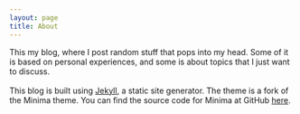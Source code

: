 ```yaml
---
layout: page
title: About
---
```


This my blog, where I post random stuff that pops into my head. Some of it is based on personal experiences, and some is about topics that I just want to discuss.
<br><br>
This blog is built using [Jekyll](https://github.com/jekyll/jekyll), a static site generator. The theme is a fork of the Minima theme. You can find the source code for Minima at GitHub [here](https://github.com/jekyll/minima).
